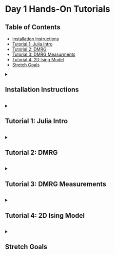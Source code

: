 # Day 1 Hands-On Tutorials

## Table of Contents

- [Installation Instructions](#installation-instructions)
- [Tutorial 1: Julia Intro](#tutorial-1)
- [Tutorial 2: DMRG](#tutorial-2)
- [Tutorial 3: DMRG Measurments](#tutorial-3)
- [Tutorial 4: 2D Ising Model](#tutorial-4)
- [Stretch Goals](#stretch-goals)

<a id="installation-instructions"></a>
<details>
  <summary><h2>Installation Instructions</h2></summary>
  <hr>

To run the tutorials:

1. Download and install the latest release (v1.12.1) of Julia following the official
instructions here: https://julialang.org/install/. If you already have Julia installed,
please upgrade to Julia v1.12.1, which you can install by using the same installation
instructions which will install `juliaup`, which you can use from the command line to
upgrade to the latest version of Julia with:
```
$ juliaup update
```

2. Navigate to a folder on your machine, such as your home folder, where you want the tutorials to be located. (They will be put into a subfolder.)

3. Start the Julia REPL by executing the `julia` command, which should now be available
on your computer if you followed the installation instructions in step 1.:
```
$ julia
               _
   _       _ _(_)_     |  Documentation: https://docs.julialang.org
  (_)     | (_) (_)    |
   _ _   _| |_  __ _   |  Type "?" for help, "]?" for Pkg help.
  | | | | | | |/ _` |  |
  | | |_| | | | (_| |  |  Version 1.12.0 (2025-10-07)
 _/ |\__'_|_|_|\__'_|  |  Official https://julialang.org release
|__/                   |


julia> 1 + 1
2

```
Try typing a command (such as `1 + 1` shown above) to get a feel for how it works. A number of math operations are available out-of-the-box, such as `sin`, `cos`, etc., while other functionality (such as [linear algebra](https://docs.julialang.org/en/v1/stdlib/LinearAlgebra/)) requires loading packages. The surface level syntax is similar to other high level interactive languages like Python and MATLAB. The Julia documentation provides a helpful guide [comparing Julia to other comparable languages](https://docs.julialang.org/en/v1/manual/noteworthy-differences/).

4. Create a local copy of the tutorial code in a new directory `ITensorCCQSchool` in your current directory by running:
```julia
julia> using LibGit2: clone

julia> clone("https://github.com/ITensor/ITensorCCQSchool", "ITensorCCQSchool")
```
Here we use Julia's  [LibGit2 standard library](https://docs.julialang.org/en/v1/stdlib/LibGit2/) to clone the repository containing the tutorials. Alternatively you can execute `git clone https://github.com/ITensor/ITensorCCQSchool` directly from the command line (outside of the Julia REPL).

5. Now that you have Julia installed and the tutorial code available, we will give an introduction to running the first tutorial for day 1 ([1-julia-intro.jl](./1-julia-intro.jl)). Enter the `ITensorCCQSchool/Tutorials/Day1` directory using Julia's [`cd`](https://docs.julialang.org/en/v1/base/file/#Base.Filesystem.cd-Tuple{AbstractString}) function and install the dependencies from the Julia REPL:
```julia
julia> cd("ITensorCCQSchool/Tutorials/Day1")

julia> ]

(Day1) pkg> activate .
  Activating project at `[...]/ITensorCCQSchool/Tutorials/Day1/`

(Day1) pkg> instantiate
    Updating registry at `~/.julia/registries/General.toml`
    Updating `[...]/ITensorCCQSchool/Tutorials/Day1/Project.toml`
  [0d1a4710] + ITensorMPS v0.3.22
  [9136182c] + ITensors v0.9.13
  [...]

```
Executing `]` at the REPL enables the Pkg REPL, which is more convenient for entering Pkg commands. Press delete/backspace to exit the Pkg REPL and go back to the standard Julia REPL prompt. `activate .` enables the local environment/project in `Tutorials/Day1` (your current directory), where the package dependencies for the tutorials on the first day of the school are defined (in case you are curious, they are defined in the [Project.toml](./Project.toml)). `instantiate` installs those dependencies and performs some compilation. It may take some time but it will only need to be done once for each project (so in our case, once for each day of the school).

6. Use `include` to load the [first tutorial](./Day1/1-julia-intro.jl) into the REPL. That will introduce the function `main` which you can execute to run the tutorial:
```julia
julia> include("1-julia-intro.jl")
main

julia> main();
nterm = 100000
pi_approx = 3.1416026534897203
error = 9.999899927226608e-6

```
The script is approximating the value of `pi` using the [Leibniz formula](https://en.wikipedia.org/wiki/Leibniz_formula_for_%CF%80) using `nterm` terms in the series. To access the values that are returned from the `main` function so you can analyze them interactively, you can call the script like this:
```julia
julia> res = main();
nterm = 100000
pi_approx = 3.1416026534897203
error = 9.999899927226608e-6

julia> res
(pi_approx = 3.1416026534897203, error = 9.999899927226608e-6, nterm = 100000)

```
`res = main()` captures the output of the script to the [NamedTuple](https://docs.julialang.org/en/v1/base/base/#Core.NamedTuple) `res`, which you can think of as an anonymous struct, i.e. like a struct it has fields that can store different kinds of objects but that's all it is. You can access values from `res` as follows:
```julia
julia> res.pi_approx
3.1416026534897203

julia> res.error
9.999899927226608e-6

julia> keys(res)
(:pi_approx, :error, :nterm)

julia> (; pi_approx, error) = res

julia> pi_approx
3.1416026534897203

julia> error
9.999899927226608e-6

```

7. You can run the script with different parameters as follows:
```julia
julia> res = main(; nterm = 10^7);
Number of terms: 10000000
Approximate pi: 3.1415927535897814
Error: 9.999998829002266e-8

julia> res.pi_approx
3.1415927535897814

julia> pi # Julia's built-in definition of pi
π = 3.1415926535897...

```
and you can learn about other parameters by printing the documentation using Julia's [help mode](https://docs.julialang.org/en/v1/stdlib/REPL/#Help-mode):
```julia
julia> ?

help?> main
search: main @main min Main Pair join map mark asin wait max map! sin in tan

  main(; kwargs...)

  Approximate pi using the Leibniz formula and compute the error.

  Keywords
  ≡≡≡≡≡≡≡≡

    •  nterm::Int = 10^5: The number of terms to use in the approximation of pi.
    •  outputlevel::Int = 1: Controls how much information will be printed by the
       script.

  Returns
  ≡≡≡≡≡≡≡

  A named tuple containing:

    •  pi_approx::Float64: The approximate value of pi.
    •  error::Float64: The absolute error in the approximation of pi.
    •  nterm::Int: Same as above.

julia>

```

8. Note that you can analyze which directory you are in and what tutorial files are available directly from the Julia REPL using functions such as [`pwd`](https://docs.julialang.org/en/v1/base/file/#Base.Filesystem.pwd) and [`readdir`](https://docs.julialang.org/en/v1/base/file/#Base.Filesystem.readdir):
```julia
julia> pwd()
"[...]/ITensorCCQSchool/Tutorials/Day1"

julia> readdir()
7-element Vector{String}:
 "1-julia-intro.jl"
 "2-dmrg.jl"
 "3-dmrg-measure.jl"
[...]

```
Of course, you can also use your terminal and/or file manager as usual. Additionally, if you want to modify the script itself, one way to do that is:
```julia
julia> edit("1-julia-intro.jl")

```
which will open your file in a text editor determined by Julia (see the [documentation for `edit`](https://docs.julialang.org/en/v1/stdlib/InteractiveUtils/#InteractiveUtils.edit-Tuple{AbstractString,%20Integer}) for more details). Otherwise, open the file with your text editor or IDE of choice, such as Vim, Emacs, VS Code, etc. A convenient way to do that is by entering Julia's shell mode by executing `;` at the REPL:
```julia
julia> ;

shell> vi 1-julia-intro.jl

```
and press delete/backspace to go back to the Julia REPL. When you are done editing the tutorial script, simply save the file and `include` the file again to get a new `main` function to execute in your existing Julia session to see your changes reflected in the output:
```julia
julia> include("1-julia-intro.jl")
main

julia> res = main();
[...]

```
Note that if you don't call `include` again, you won't see the changes you make to the file reflected when you call the `main` function. (For advanced users, note that you can use [`Revise.includet`](https://timholy.github.io/Revise.jl/stable/cookbook/#includet-usage) as an alternative to `include` which would automatically track changes to the file and update `main` without having to call `include` each time.)

**Note:** We highly recommend keeping your Julia session open throughout each day of the tutorial, which will keep your package environment active and ensure you don't incur re-compilation of precompiled code. If at some point you close your Julia session, make sure to enter the directory corresponding to the tutorial day (i.e. `Tutorials/Day1`) and execute:
```julia
julia> ]

pkg> activate .
```
to activate the environment, which will ensure you have the correct dependencies available to run the tutorial scripts for that day.

Also note that if you want to cancel a calculation that is in-progress, you can use execute Control-C on your keyboard, which will cancel the calculation and return you to the Julia REPL prompt.

This is the end of the current tutorial, continue on to the next tutorial or click [here](#table-of-contents) to return to the table of contents.

</details>

<a id="tutorial-1"></a>
<details>
  <summary><h2>Tutorial 1: Julia Intro</h2></summary>
  <hr>

Tutorial 1 of day 1 is based on the script [1-julia-intro.jl](./1-julia-intro.jl).

1. Run the script like you did as part of the [installation instructions](#installation-instructions):
```julia
julia> include("1-julia-intro.jl")
main

julia> main();
nterm = 100000
pi_approx = 3.1416026534897203
error = 9.999899927226608e-6

```

2. Get the errors as a function of iterations by running the script in a loop:
```julia
julia> nterms = [10^k for k in 3:7]
5-element Vector{Int64}:
     1000
    10000
   100000
  1000000
 10000000

julia> results = [main(; nterm, outputlevel=0) for nterm in nterms]
5-element Vector{@NamedTuple{pi_approx::Float64, error::Float64, nterm::Int64}}:
 (pi_approx = 3.1425916543395442, error = 0.0009990007497511222, nterm = 1000)
 (pi_approx = 3.1416926435905346, error = 9.99900007414567e-5, nterm = 10000)
 (pi_approx = 3.1416026534897203, error = 9.999899927226608e-6, nterm = 100000)
 (pi_approx = 3.1415936535887745, error = 9.999989813991306e-7, nterm = 1000000)
 (pi_approx = 3.1415927535897814, error = 9.999998829002266e-8, nterm = 10000000)

julia> errors = [res.error for res in results]
5-element Vector{Float64}:
 0.0009990007497511222
 9.99900007414567e-5
 9.999899927226608e-6
 9.999989813991306e-7
 9.999998829002266e-8

```
Here we suppress the printing from within the script with `outputlevel = 0`. 

3. Plot the errors in the REPL as a function of inverse number of terms to see a linear relationship:
```julia
julia> Plots.unicodeplots(); # Enable the UnicodePlots backend to plot in the terminal

julia> plot(inv.(nterms), errors; legend = false)
          ┌────────────────────────────────────────┐
0.00102897│⠀⡇⠀⠀⠀⠀⠀⠀⠀⠀⠀⠀⠀⠀⠀⠀⠀⠀⠀⠀⠀⠀⠀⠀⠀⠀⠀⠀⠀⠀⠀⠀⠀⠀⠀⠀⠀⣀⠔⠀│
          │⠀⡇⠀⠀⠀⠀⠀⠀⠀⠀⠀⠀⠀⠀⠀⠀⠀⠀⠀⠀⠀⠀⠀⠀⠀⠀⠀⠀⠀⠀⠀⠀⠀⠀⢀⠤⠊⠀⠀⠀│
          │⠀⡇⠀⠀⠀⠀⠀⠀⠀⠀⠀⠀⠀⠀⠀⠀⠀⠀⠀⠀⠀⠀⠀⠀⠀⠀⠀⠀⠀⠀⠀⠀⡠⠒⠁⠀⠀⠀⠀⠀│
          │⠀⡇⠀⠀⠀⠀⠀⠀⠀⠀⠀⠀⠀⠀⠀⠀⠀⠀⠀⠀⠀⠀⠀⠀⠀⠀⠀⠀⠀⣀⠔⠉⠀⠀⠀⠀⠀⠀⠀⠀│
          │⠀⡇⠀⠀⠀⠀⠀⠀⠀⠀⠀⠀⠀⠀⠀⠀⠀⠀⠀⠀⠀⠀⠀⠀⠀⠀⢀⠤⠊⠀⠀⠀⠀⠀⠀⠀⠀⠀⠀⠀│
          │⠀⡇⠀⠀⠀⠀⠀⠀⠀⠀⠀⠀⠀⠀⠀⠀⠀⠀⠀⠀⠀⠀⠀⠀⡠⠒⠁⠀⠀⠀⠀⠀⠀⠀⠀⠀⠀⠀⠀⠀│
          │⠀⡇⠀⠀⠀⠀⠀⠀⠀⠀⠀⠀⠀⠀⠀⠀⠀⠀⠀⠀⠀⣀⠔⠉⠀⠀⠀⠀⠀⠀⠀⠀⠀⠀⠀⠀⠀⠀⠀⠀│
          │⠀⡇⠀⠀⠀⠀⠀⠀⠀⠀⠀⠀⠀⠀⠀⠀⠀⠀⢀⠤⠊⠀⠀⠀⠀⠀⠀⠀⠀⠀⠀⠀⠀⠀⠀⠀⠀⠀⠀⠀│
          │⠀⡇⠀⠀⠀⠀⠀⠀⠀⠀⠀⠀⠀⠀⠀⠀⡠⠒⠁⠀⠀⠀⠀⠀⠀⠀⠀⠀⠀⠀⠀⠀⠀⠀⠀⠀⠀⠀⠀⠀│
          │⠀⡇⠀⠀⠀⠀⠀⠀⠀⠀⠀⠀⠀⣀⠔⠉⠀⠀⠀⠀⠀⠀⠀⠀⠀⠀⠀⠀⠀⠀⠀⠀⠀⠀⠀⠀⠀⠀⠀⠀│
          │⠀⡇⠀⠀⠀⠀⠀⠀⠀⠀⢀⠤⠊⠀⠀⠀⠀⠀⠀⠀⠀⠀⠀⠀⠀⠀⠀⠀⠀⠀⠀⠀⠀⠀⠀⠀⠀⠀⠀⠀│
          │⠀⡇⠀⠀⠀⠀⠀⠀⡠⠒⠁⠀⠀⠀⠀⠀⠀⠀⠀⠀⠀⠀⠀⠀⠀⠀⠀⠀⠀⠀⠀⠀⠀⠀⠀⠀⠀⠀⠀⠀│
          │⠀⡇⠀⠀⠀⣀⠔⠉⠀⠀⠀⠀⠀⠀⠀⠀⠀⠀⠀⠀⠀⠀⠀⠀⠀⠀⠀⠀⠀⠀⠀⠀⠀⠀⠀⠀⠀⠀⠀⠀│
          │⠀⡇⢀⠤⠊⠀⠀⠀⠀⠀⠀⠀⠀⠀⠀⠀⠀⠀⠀⠀⠀⠀⠀⠀⠀⠀⠀⠀⠀⠀⠀⠀⠀⠀⠀⠀⠀⠀⠀⠀│
-2.9867e⁻⁵│⠤⡷⠥⠤⠤⠤⠤⠤⠤⠤⠤⠤⠤⠤⠤⠤⠤⠤⠤⠤⠤⠤⠤⠤⠤⠤⠤⠤⠤⠤⠤⠤⠤⠤⠤⠤⠤⠤⠤⠤│
          └────────────────────────────────────────┘
          ⠀-2.9897e⁻⁵⠀⠀⠀⠀⠀⠀⠀⠀⠀⠀⠀⠀⠀⠀⠀⠀⠀⠀⠀⠀⠀⠀⠀0.00103⠀

```

This is the end of the current tutorial, continue on to the next tutorial or click [here](#table-of-contents) to return to the table of contents.

</details>

<a id="tutorial-2"></a>
<details>
  <summary><h2>Tutorial 2: DMRG</h2></summary>
  <hr>

In this tutorial you will run DMRG on the 1D Heisenberg model.

1. Run the `main` function provided in the file [2-dmrg.jl](./2-dmrg.jl):
```julia
julia> include("2-dmrg.jl")
main

julia> res = main();
nsite: 30
nsweeps: 5
maxdim: [10, 20, 100, 100, 200]
cutoff: [1.0e-10]
MPO bond dimension: 5
Initial MPS bond dimension: 10
After sweep 1 energy=-13.096407053604542  maxlinkdim=10 maxerr=1.76E-03 time=7.821
After sweep 2 energy=-13.11131477426564  maxlinkdim=20 maxerr=3.09E-07 time=0.053
After sweep 3 energy=-13.111355746388746  maxlinkdim=47 maxerr=9.99E-11 time=0.101
After sweep 4 energy=-13.11135575201415  maxlinkdim=47 maxerr=9.63E-11 time=0.168
After sweep 5 energy=-13.111355752020133  maxlinkdim=47 maxerr=9.40E-11 time=0.130
Optimized MPS bond dimension: 47
DMRG energy: -13.111355752020133

```
Note that the first sweep takes a lot longer than the subsequent sweeps. This is because Julia is just-in-time compiled, so it compiles functions the first time they are run in a new Julia session, but then repeated calls to the same function with the same types of inputs don't need to be compiled again. (In future versions of ITensors.jl/ITensorMPS.jl we will automate some of that precompilation so it is performed when those packages are installed but that is a work-in-progress.)

You can see the energy converges rapidly to a fixed value with the number of sweeps. That isn't always the case for DMRG, in particular the convergence of fermionic systems and 2D systems can be much slower, depend on the initial state used, and even get stuck in local minimima if the optimization isn't performed carefully.

2. Try changing the number of sites and analyze the energy per site as a function of system size:
```julia
julia> res = main(; nsite = 40);
nsite: 40
nsweeps: 5
maxdim: [10, 20, 100, 100, 200]
cutoff: [1.0e-10]
MPO bond dimension: 5
Initial MPS bond dimension: 10
After sweep 1 energy=-17.519729740637832  maxlinkdim=10 maxerr=2.22E-03 time=0.045
After sweep 2 energy=-17.54130281611256  maxlinkdim=20 maxerr=1.20E-06 time=0.050
After sweep 3 energy=-17.541473181198704  maxlinkdim=58 maxerr=9.89E-11 time=0.134
After sweep 4 energy=-17.541473289639278  maxlinkdim=58 maxerr=9.99E-11 time=0.214
After sweep 5 energy=-17.541473289665372  maxlinkdim=58 maxerr=9.54E-11 time=0.209
Optimized MPS bond dimension: 58
DMRG energy: -17.541473289665372

julia> res.energy / res.nsite
-0.4385368322416343

julia> res = main(; nsite = 50);
nsite: 50
nsweeps: 5
maxdim: [10, 20, 100, 100, 200]
cutoff: [1.0e-10]
MPO bond dimension: 5
Initial MPS bond dimension: 10
After sweep 1 energy=-21.90903851718557  maxlinkdim=10 maxerr=1.79E-03 time=0.042
After sweep 2 energy=-21.96988537799032  maxlinkdim=20 maxerr=6.14E-07 time=0.069
After sweep 3 energy=-21.972103405447253  maxlinkdim=57 maxerr=9.99E-11 time=0.221
After sweep 4 energy=-21.97211026485518  maxlinkdim=71 maxerr=1.00E-10 time=0.687
After sweep 5 energy=-21.972110267055612  maxlinkdim=69 maxerr=1.00E-10 time=0.441
Optimized MPS bond dimension: 69
DMRG energy: -21.972110267055612

julia> res.energy / res.nsite
-0.4394422053411122

```
Note that the bond dimension DMRG needs to represent the ground state accurately increases with system size. This is because the state is gapless, which means the entanglement and correlations increase with system size. You can see that the energy per site increases with system size. That is a reflection of the fact that we are studying finite systems with open boundary conditions, and the energy hasn't converged to the thermodynamic limit yet.

3. Let's look at the energy as a function of system size:
```julia
julia> nsites = 10:10:60
10:10:60

julia> energies = [main(; nsite, outputlevel = 0).energy for nsite in nsites]
6-element Vector{Float64}:
  -4.258035206805344
  -8.682473330911792
 -13.111355752020133
 -17.541473289665372
 -21.972110267055612
 -26.40301513042684

```
Note this will take a few seconds since you are running DMRG multiple times.

We can look at the energy per site as a function of system size:
```julia
julia> energies ./ nsites
6-element Vector{Float64}:
 -0.4258035206805344
 -0.4341236665455896
 -0.4370451917340044
 -0.4385368322416343
 -0.4394422053411122
 -0.4400502521737807

```
where we use Julia's [broadcasting syntax](https://docs.julialang.org/en/v1/manual/functions/#man-vectorized) to vectorize the division operation (`/`) over the two vectors. If we plot the results we can see the energy per site converging towards something:
```julia
julia> plot(nsites, energies ./ nsites; legend = false)
         ┌────────────────────────────────────────┐
-0.425376│⠀⢆⠀⠀⠀⠀⠀⠀⠀⠀⠀⠀⠀⠀⠀⠀⠀⠀⠀⠀⠀⠀⠀⠀⠀⠀⠀⠀⠀⠀⠀⠀⠀⠀⠀⠀⠀⠀⠀⠀│
         │⠀⠈⢆⠀⠀⠀⠀⠀⠀⠀⠀⠀⠀⠀⠀⠀⠀⠀⠀⠀⠀⠀⠀⠀⠀⠀⠀⠀⠀⠀⠀⠀⠀⠀⠀⠀⠀⠀⠀⠀│
         │⠀⠀⠘⡄⠀⠀⠀⠀⠀⠀⠀⠀⠀⠀⠀⠀⠀⠀⠀⠀⠀⠀⠀⠀⠀⠀⠀⠀⠀⠀⠀⠀⠀⠀⠀⠀⠀⠀⠀⠀│
         │⠀⠀⠀⠘⡄⠀⠀⠀⠀⠀⠀⠀⠀⠀⠀⠀⠀⠀⠀⠀⠀⠀⠀⠀⠀⠀⠀⠀⠀⠀⠀⠀⠀⠀⠀⠀⠀⠀⠀⠀│
         │⠀⠀⠀⠀⠘⡄⠀⠀⠀⠀⠀⠀⠀⠀⠀⠀⠀⠀⠀⠀⠀⠀⠀⠀⠀⠀⠀⠀⠀⠀⠀⠀⠀⠀⠀⠀⠀⠀⠀⠀│
         │⠀⠀⠀⠀⠀⠱⡀⠀⠀⠀⠀⠀⠀⠀⠀⠀⠀⠀⠀⠀⠀⠀⠀⠀⠀⠀⠀⠀⠀⠀⠀⠀⠀⠀⠀⠀⠀⠀⠀⠀│
         │⠀⠀⠀⠀⠀⠀⠱⡀⠀⠀⠀⠀⠀⠀⠀⠀⠀⠀⠀⠀⠀⠀⠀⠀⠀⠀⠀⠀⠀⠀⠀⠀⠀⠀⠀⠀⠀⠀⠀⠀│
         │⠀⠀⠀⠀⠀⠀⠀⢱⠀⠀⠀⠀⠀⠀⠀⠀⠀⠀⠀⠀⠀⠀⠀⠀⠀⠀⠀⠀⠀⠀⠀⠀⠀⠀⠀⠀⠀⠀⠀⠀│
         │⠀⠀⠀⠀⠀⠀⠀⠀⠣⡀⠀⠀⠀⠀⠀⠀⠀⠀⠀⠀⠀⠀⠀⠀⠀⠀⠀⠀⠀⠀⠀⠀⠀⠀⠀⠀⠀⠀⠀⠀│
         │⠀⠀⠀⠀⠀⠀⠀⠀⠀⠈⠒⢄⠀⠀⠀⠀⠀⠀⠀⠀⠀⠀⠀⠀⠀⠀⠀⠀⠀⠀⠀⠀⠀⠀⠀⠀⠀⠀⠀⠀│
         │⠀⠀⠀⠀⠀⠀⠀⠀⠀⠀⠀⠀⠉⠢⣀⠀⠀⠀⠀⠀⠀⠀⠀⠀⠀⠀⠀⠀⠀⠀⠀⠀⠀⠀⠀⠀⠀⠀⠀⠀│
         │⠀⠀⠀⠀⠀⠀⠀⠀⠀⠀⠀⠀⠀⠀⠀⠑⠤⣀⡀⠀⠀⠀⠀⠀⠀⠀⠀⠀⠀⠀⠀⠀⠀⠀⠀⠀⠀⠀⠀⠀│
         │⠀⠀⠀⠀⠀⠀⠀⠀⠀⠀⠀⠀⠀⠀⠀⠀⠀⠀⠈⠑⠒⠤⣀⡀⠀⠀⠀⠀⠀⠀⠀⠀⠀⠀⠀⠀⠀⠀⠀⠀│
         │⠀⠀⠀⠀⠀⠀⠀⠀⠀⠀⠀⠀⠀⠀⠀⠀⠀⠀⠀⠀⠀⠀⠀⠈⠉⠒⠒⠢⠤⢄⣀⡀⠀⠀⠀⠀⠀⠀⠀⠀│
-0.440478│⠀⠀⠀⠀⠀⠀⠀⠀⠀⠀⠀⠀⠀⠀⠀⠀⠀⠀⠀⠀⠀⠀⠀⠀⠀⠀⠀⠀⠀⠀⠀⠈⠉⠉⠑⠒⠒⠒⠤⠀│
         └────────────────────────────────────────┘
         ⠀8.5⠀⠀⠀⠀⠀⠀⠀⠀⠀⠀⠀⠀⠀⠀⠀⠀⠀⠀⠀⠀⠀⠀⠀⠀⠀⠀⠀⠀⠀⠀⠀⠀⠀61.5⠀

```
The convergence is pretty slow, since we are looking at a critical system. It is actually more helpful to look at the energy _differences_ between system sizes:
```julia
julia> diff(energies) ./ 10
5-element Vector{Float64}:
 -0.4424438124106448
 -0.4428882421108341
 -0.44301175376452395
 -0.443063697739024
 -0.4430904863371229

```
where we use the Julia [`diff`](https://docs.julialang.org/en/v1/base/arrays/#Base.diff) function to get the differences between adjacent energies and divide by `10` since the system sizes between DMRG runs differ by `10` sites. We can see these averaged differences start to approach the exact result for the energy in the thermodynamic limit from the Bethe ansatz:
```julia
julia> energy_exact = 1 / 4 - log(2)
-0.4431471805599453

julia> abs.((diff(energies) ./ 10) .- energy_exact)
5-element Vector{Float64}:
 0.0007033681493004984
 0.000258938449111179
 0.00013542679542133396
 8.3482820921299e-5
 5.6694222822395446e-5

```
which is pretty impressive considering the largest system size we ran was only 60 sites! The reason why this is more accurate is that we can think of computing energies differences as subtracting out boundary effects, and more generally can be thought of as a 1D version of a cluster expansion method such as [numerical linked cluster expansion (NLCE)](https://arxiv.org/abs/1401.3504).

This is the end of the current tutorial, continue on to the next tutorial or click [here](#table-of-contents) to return to the table of contents.

</details>

<a id="tutorial-3"></a>
<details>
  <summary><h2>Tutorial 3: DMRG Measurements</h2></summary>
  <hr>

In this tutorial you will explore measurements of MPS ground states, and use them to visualize a DMRG calculation.

1. Run the `main` function provided in the file [3-dmrg-measure.jl](./3-dmrg-measure.jl). DMRG will run and you will see a plot of the expected value of Sz on each site and the ⟨SzⱼSz⟩ correlator between the central site "j" and all other sites. As expected, you can see that the expected value of Sz on each site for the ground state is approximately zero, while the ⟨SzSz⟩ decays as a function of distance and the sign is different for even and odd distances.

```julia
julia> include("3-dmrg-measure.jl")
main

julia> res = main();
Number of sites: 30
MPO bond dimension: 5
Initial MPS bond dimension: 10
After sweep 1 energy=-13.107422228239033  maxlinkdim=10 maxerr=2.26E-03 time=0.230
After sweep 2 energy=-13.111347876235168  maxlinkdim=20 maxerr=1.40E-07 time=0.261
After sweep 3 energy=-13.111355749980916  maxlinkdim=45 maxerr=9.92E-11 time=0.439
After sweep 4 energy=-13.111355751929354  maxlinkdim=47 maxerr=9.99E-11 time=0.540
After sweep 5 energy=-13.111355751940831  maxlinkdim=47 maxerr=9.99E-11 time=0.521
Optimized MPS bond dimension: 47
Energy: -13.111355751940831
⟨ψ|ψ⟩: 1.0000000000000038
⟨ψ|H|ψ⟩: -13.111355751940852
     ┌────────────────────────────────────────┐
 0.25│⠀⠀⠀⠀⠀⠀⠀⠀⠀⠀⠀⠀⠀⠀⠀⠀⠀⠀⠀⠀⠀⠀⠀⠀⠀⠀⠀⠀⠀⠀⠀⠀⠀⠀⠀⠀⠀⠀⠀⠀│
     │⠀⠀⠀⠀⠀⠀⠀⠀⠀⠀⠀⠀⠀⠀⠀⠀⠀⠀⠀⠀⠀⠀⠀⠀⠀⠀⠀⠀⠀⠀⠀⠀⠀⠀⠀⠀⠀⠀⠀⠀│
     │⠀⠀⠀⠀⠀⠀⠀⠀⠀⠀⠀⠀⠀⠀⠀⠀⠀⠀⠀⠀⠀⠀⠀⠀⠀⠀⠀⠀⠀⠀⠀⠀⠀⠀⠀⠀⠀⠀⠀⠀│
     │⠀⠀⠀⠀⠀⠀⠀⠀⠀⠀⠀⠀⠀⠀⠀⠀⠀⠀⠀⠀⠀⠀⠀⠀⠀⠀⠀⠀⠀⠀⠀⠀⠀⠀⠀⠀⠀⠀⠀⠀│
     │⠀⠀⠀⠀⠀⠀⠀⠀⠀⠀⠀⠀⠀⠀⠀⠀⠀⠀⠀⠀⠀⠀⠀⠀⠀⠀⠀⠀⠀⠀⠀⠀⠀⠀⠀⠀⠀⠀⠀⠀│
     │⠀⠀⠀⠀⠀⠀⠀⠀⠀⠀⠀⠀⠀⠀⠀⠀⠀⠀⠀⠀⠀⠀⠀⠀⠀⠀⠀⠀⠀⠀⠀⠀⠀⠀⠀⠀⠀⠀⠀⠀│
     │⠀⠀⠀⠀⠀⠀⠀⠀⠀⠀⠀⠀⠀⠀⠀⠀⠀⠀⠀⠀⠀⠀⠀⠀⠀⠀⠀⠀⠀⠀⠀⠀⠀⠀⠀⠀⠀⠀⠀⠀│
⟨Szⱼ⟩│⠶⠤⠶⠶⠴⠶⠶⠶⠶⠦⠴⠶⠤⠶⠦⠤⠶⠦⠴⠶⠤⠴⠶⠤⠶⠦⠤⠶⠦⠴⠶⠤⠴⠶⠤⠤⠤⠴⠶⠤│
     │⠀⠀⠀⠀⠀⠀⠀⠀⠀⠀⠀⠀⠀⠀⠀⠀⠀⠀⠀⠀⠀⠀⠀⠀⠀⠀⠀⠀⠀⠀⠀⠀⠀⠀⠀⠀⠀⠀⠀⠀│
     │⠀⠀⠀⠀⠀⠀⠀⠀⠀⠀⠀⠀⠀⠀⠀⠀⠀⠀⠀⠀⠀⠀⠀⠀⠀⠀⠀⠀⠀⠀⠀⠀⠀⠀⠀⠀⠀⠀⠀⠀│
     │⠀⠀⠀⠀⠀⠀⠀⠀⠀⠀⠀⠀⠀⠀⠀⠀⠀⠀⠀⠀⠀⠀⠀⠀⠀⠀⠀⠀⠀⠀⠀⠀⠀⠀⠀⠀⠀⠀⠀⠀│
     │⠀⠀⠀⠀⠀⠀⠀⠀⠀⠀⠀⠀⠀⠀⠀⠀⠀⠀⠀⠀⠀⠀⠀⠀⠀⠀⠀⠀⠀⠀⠀⠀⠀⠀⠀⠀⠀⠀⠀⠀│
     │⠀⠀⠀⠀⠀⠀⠀⠀⠀⠀⠀⠀⠀⠀⠀⠀⠀⠀⠀⠀⠀⠀⠀⠀⠀⠀⠀⠀⠀⠀⠀⠀⠀⠀⠀⠀⠀⠀⠀⠀│
     │⠀⠀⠀⠀⠀⠀⠀⠀⠀⠀⠀⠀⠀⠀⠀⠀⠀⠀⠀⠀⠀⠀⠀⠀⠀⠀⠀⠀⠀⠀⠀⠀⠀⠀⠀⠀⠀⠀⠀⠀│
-0.25│⠀⠀⠀⠀⠀⠀⠀⠀⠀⠀⠀⠀⠀⠀⠀⠀⠀⠀⠀⠀⠀⠀⠀⠀⠀⠀⠀⠀⠀⠀⠀⠀⠀⠀⠀⠀⠀⠀⠀⠀│
     └────────────────────────────────────────┘
     ⠀1⠀⠀⠀⠀⠀⠀⠀⠀⠀⠀⠀⠀⠀⠀⠀Site j⠀⠀⠀⠀⠀⠀⠀⠀⠀⠀⠀⠀⠀⠀⠀⠀30⠀
        ┌────────────────────────────────────────┐
    0.25│⠀⠀⠀⠀⠀⠀⠀⠀⠀⠀⠀⠀⠀⠀⠀⠀⠀⠀⠀⡇⠀⠀⠀⠀⠀⠀⠀⠀⠀⠀⠀⠀⠀⠀⠀⠀⠀⠀⠀⠀│
        │⠀⠀⠀⠀⠀⠀⠀⠀⠀⠀⠀⠀⠀⠀⠀⠀⠀⠀⠀⣧⠀⠀⠀⠀⠀⠀⠀⠀⠀⠀⠀⠀⠀⠀⠀⠀⠀⠀⠀⠀│
        │⠀⠀⠀⠀⠀⠀⠀⠀⠀⠀⠀⠀⠀⠀⠀⠀⠀⠀⢠⢻⠀⠀⠀⠀⠀⠀⠀⠀⠀⠀⠀⠀⠀⠀⠀⠀⠀⠀⠀⠀│
        │⠀⠀⠀⠀⠀⠀⠀⠀⠀⠀⠀⠀⠀⠀⠀⠀⠀⠀⢸⢸⠀⠀⠀⠀⠀⠀⠀⠀⠀⠀⠀⠀⠀⠀⠀⠀⠀⠀⠀⠀│
        │⠀⠀⠀⠀⠀⠀⠀⠀⠀⠀⠀⠀⠀⠀⠀⠀⠀⠀⢸⢸⠀⠀⠀⠀⠀⠀⠀⠀⠀⠀⠀⠀⠀⠀⠀⠀⠀⠀⠀⠀│
        │⠀⠀⠀⠀⠀⠀⠀⠀⠀⠀⠀⠀⠀⠀⠀⠀⣠⠀⢸⢸⠀⠀⡄⠀⠀⠀⠀⠀⠀⠀⠀⠀⠀⠀⠀⠀⠀⠀⠀⠀│
        │⠀⠀⠀⠀⠀⠀⠀⠀⡀⠀⠀⡀⠀⡰⡀⢀⢿⠀⡸⠈⡆⢸⢇⠀⢰⡀⠀⢀⠀⠀⡀⠀⠀⠀⠀⠀⠀⠀⠀⠀│
⟨SzⱼSzₖ⟩│⠵⠴⠮⠦⡤⠾⢤⠼⠼⢤⠮⢵⢴⠥⢧⢼⠼⡤⡧⠤⡧⢼⢼⠤⡮⢧⢤⠯⡦⡴⠽⡤⡴⠧⣤⠼⠦⡤⠶⠦│
        │⠀⠀⠀⠀⠀⠀⠀⠀⠀⠈⠀⠀⠁⠀⠈⠇⠀⡇⡇⠀⡇⡜⠀⣷⠁⠈⠎⠀⠘⠁⠀⠈⠀⠀⠁⠀⠀⠀⠀⠀│
        │⠀⠀⠀⠀⠀⠀⠀⠀⠀⠀⠀⠀⠀⠀⠀⠀⠀⢣⡇⠀⡇⡇⠀⠋⠀⠀⠀⠀⠀⠀⠀⠀⠀⠀⠀⠀⠀⠀⠀⠀│
        │⠀⠀⠀⠀⠀⠀⠀⠀⠀⠀⠀⠀⠀⠀⠀⠀⠀⢸⠇⠀⢇⡇⠀⠀⠀⠀⠀⠀⠀⠀⠀⠀⠀⠀⠀⠀⠀⠀⠀⠀│
        │⠀⠀⠀⠀⠀⠀⠀⠀⠀⠀⠀⠀⠀⠀⠀⠀⠀⠘⠀⠀⢸⠀⠀⠀⠀⠀⠀⠀⠀⠀⠀⠀⠀⠀⠀⠀⠀⠀⠀⠀│
        │⠀⠀⠀⠀⠀⠀⠀⠀⠀⠀⠀⠀⠀⠀⠀⠀⠀⠀⠀⠀⠸⠀⠀⠀⠀⠀⠀⠀⠀⠀⠀⠀⠀⠀⠀⠀⠀⠀⠀⠀│
        │⠀⠀⠀⠀⠀⠀⠀⠀⠀⠀⠀⠀⠀⠀⠀⠀⠀⠀⠀⠀⠀⠀⠀⠀⠀⠀⠀⠀⠀⠀⠀⠀⠀⠀⠀⠀⠀⠀⠀⠀│
   -0.25│⠀⠀⠀⠀⠀⠀⠀⠀⠀⠀⠀⠀⠀⠀⠀⠀⠀⠀⠀⠀⠀⠀⠀⠀⠀⠀⠀⠀⠀⠀⠀⠀⠀⠀⠀⠀⠀⠀⠀⠀│
        └────────────────────────────────────────┘
        ⠀1⠀⠀⠀⠀⠀⠀⠀⠀⠀⠀⠀⠀⠀⠀⠀Site k⠀⠀⠀⠀⠀⠀⠀⠀⠀⠀⠀⠀⠀⠀⠀⠀30⠀

```

2. Try changing the number of sites and sweeps. By saving the results `res` then passing them into the provided `animate_dmrg_sz` function, you can see a live animation or replay of the calculation! You can see that Sz starts out nonzero but quickly decays to zero as expected.

```julia
julia> res = main(; nsweeps = 4, nsite = 50);
MPO bond dimension: 5
Initial MPS bond dimension: 10
After sweep 1 energy=-21.945792072338246  maxlinkdim=10 maxerr=1.79E-03 time=0.571
After sweep 2 energy=-21.97174042201767  maxlinkdim=20 maxerr=1.08E-06 time=0.712
After sweep 3 energy=-21.97210988196606  maxlinkdim=63 maxerr=9.94E-11 time=1.356
After sweep 4 energy=-21.972110267624643  maxlinkdim=70 maxerr=9.99E-11 time=2.080
Optimized MPS bond dimension: 70
Energy: -21.972110267624643
⟨ψ|ψ⟩: 1.0000000000000064
⟨ψ|H|ψ⟩: -21.972110267625013
     ┌────────────────────────────────────────┐
 0.25│⠀⠀⠀⠀⠀⠀⠀⠀⠀⠀⠀⠀⠀⠀⠀⠀⠀⠀⠀⠀⠀⠀⠀⠀⠀⠀⠀⠀⠀⠀⠀⠀⠀⠀⠀⠀⠀⠀⠀⠀│
     │⠀⠀⠀⠀⠀⠀⠀⠀⠀⠀⠀⠀⠀⠀⠀⠀⠀⠀⠀⠀⠀⠀⠀⠀⠀⠀⠀⠀⠀⠀⠀⠀⠀⠀⠀⠀⠀⠀⠀⠀│
     │⠀⠀⠀⠀⠀⠀⠀⠀⠀⠀⠀⠀⠀⠀⠀⠀⠀⠀⠀⠀⠀⠀⠀⠀⠀⠀⠀⠀⠀⠀⠀⠀⠀⠀⠀⠀⠀⠀⠀⠀│
     │⠀⠀⠀⠀⠀⠀⠀⠀⠀⠀⠀⠀⠀⠀⠀⠀⠀⠀⠀⠀⠀⠀⠀⠀⠀⠀⠀⠀⠀⠀⠀⠀⠀⠀⠀⠀⠀⠀⠀⠀│
     │⠀⠀⠀⠀⠀⠀⠀⠀⠀⠀⠀⠀⠀⠀⠀⠀⠀⠀⠀⠀⠀⠀⠀⠀⠀⠀⠀⠀⠀⠀⠀⠀⠀⠀⠀⠀⠀⠀⠀⠀│
     │⠀⠀⠀⠀⠀⠀⠀⠀⠀⠀⠀⠀⠀⠀⠀⠀⠀⠀⠀⠀⠀⠀⠀⠀⠀⠀⠀⠀⠀⠀⠀⠀⠀⠀⠀⠀⠀⠀⠀⠀│
     │⠀⠀⠀⠀⠀⠀⠀⠀⠀⠀⠀⠀⠀⠀⠀⠀⠀⠀⠀⠀⠀⠀⠀⠀⠀⠀⠀⠀⠀⠀⠀⠀⠀⠀⠀⠀⠀⠀⠀⠀│
⟨Szⱼ⟩│⠦⠶⠴⠦⠴⠤⠶⠴⠦⠶⠤⠦⠴⠦⠶⠤⠦⠴⠤⠶⠴⠦⠴⠤⠦⠴⠦⠶⠤⠦⠴⠦⠶⠴⠦⠴⠤⠶⠤⠦│
     │⠀⠀⠀⠀⠀⠀⠀⠀⠀⠀⠀⠀⠀⠀⠀⠀⠀⠀⠀⠀⠀⠀⠀⠀⠀⠀⠀⠀⠀⠀⠀⠀⠀⠀⠀⠀⠀⠀⠀⠀│
     │⠀⠀⠀⠀⠀⠀⠀⠀⠀⠀⠀⠀⠀⠀⠀⠀⠀⠀⠀⠀⠀⠀⠀⠀⠀⠀⠀⠀⠀⠀⠀⠀⠀⠀⠀⠀⠀⠀⠀⠀│
     │⠀⠀⠀⠀⠀⠀⠀⠀⠀⠀⠀⠀⠀⠀⠀⠀⠀⠀⠀⠀⠀⠀⠀⠀⠀⠀⠀⠀⠀⠀⠀⠀⠀⠀⠀⠀⠀⠀⠀⠀│
     │⠀⠀⠀⠀⠀⠀⠀⠀⠀⠀⠀⠀⠀⠀⠀⠀⠀⠀⠀⠀⠀⠀⠀⠀⠀⠀⠀⠀⠀⠀⠀⠀⠀⠀⠀⠀⠀⠀⠀⠀│
     │⠀⠀⠀⠀⠀⠀⠀⠀⠀⠀⠀⠀⠀⠀⠀⠀⠀⠀⠀⠀⠀⠀⠀⠀⠀⠀⠀⠀⠀⠀⠀⠀⠀⠀⠀⠀⠀⠀⠀⠀│
     │⠀⠀⠀⠀⠀⠀⠀⠀⠀⠀⠀⠀⠀⠀⠀⠀⠀⠀⠀⠀⠀⠀⠀⠀⠀⠀⠀⠀⠀⠀⠀⠀⠀⠀⠀⠀⠀⠀⠀⠀│
-0.25│⠀⠀⠀⠀⠀⠀⠀⠀⠀⠀⠀⠀⠀⠀⠀⠀⠀⠀⠀⠀⠀⠀⠀⠀⠀⠀⠀⠀⠀⠀⠀⠀⠀⠀⠀⠀⠀⠀⠀⠀│
     └────────────────────────────────────────┘
     ⠀1⠀⠀⠀⠀⠀⠀⠀⠀⠀⠀⠀⠀⠀⠀⠀Site j⠀⠀⠀⠀⠀⠀⠀⠀⠀⠀⠀⠀⠀⠀⠀⠀50⠀
        ┌────────────────────────────────────────┐
    0.25│⠀⠀⠀⠀⠀⠀⠀⠀⠀⠀⠀⠀⠀⠀⠀⠀⠀⠀⠀⢸⠀⠀⠀⠀⠀⠀⠀⠀⠀⠀⠀⠀⠀⠀⠀⠀⠀⠀⠀⠀│
        │⠀⠀⠀⠀⠀⠀⠀⠀⠀⠀⠀⠀⠀⠀⠀⠀⠀⠀⠀⣾⠀⠀⠀⠀⠀⠀⠀⠀⠀⠀⠀⠀⠀⠀⠀⠀⠀⠀⠀⠀│
        │⠀⠀⠀⠀⠀⠀⠀⠀⠀⠀⠀⠀⠀⠀⠀⠀⠀⠀⠀⣿⠀⠀⠀⠀⠀⠀⠀⠀⠀⠀⠀⠀⠀⠀⠀⠀⠀⠀⠀⠀│
        │⠀⠀⠀⠀⠀⠀⠀⠀⠀⠀⠀⠀⠀⠀⠀⠀⠀⠀⠀⣿⠀⠀⠀⠀⠀⠀⠀⠀⠀⠀⠀⠀⠀⠀⠀⠀⠀⠀⠀⠀│
        │⠀⠀⠀⠀⠀⠀⠀⠀⠀⠀⠀⠀⠀⠀⠀⠀⠀⠀⠀⣿⠀⠀⠀⠀⠀⠀⠀⠀⠀⠀⠀⠀⠀⠀⠀⠀⠀⠀⠀⠀│
        │⠀⠀⠀⠀⠀⠀⠀⠀⠀⠀⠀⠀⠀⠀⠀⠀⠀⢠⠀⣿⠀⡄⠀⠀⠀⠀⠀⠀⠀⠀⠀⠀⠀⠀⠀⠀⠀⠀⠀⠀│
        │⠀⠀⠀⠀⠀⠀⠀⠀⠀⠀⠀⠀⠀⡀⢀⠀⣆⢸⡇⡇⡇⣇⢰⡀⡀⠀⡀⠀⠀⠀⠀⠀⠀⠀⠀⠀⠀⠀⠀⠀│
⟨SzⱼSzₖ⟩│⠦⠶⠴⠦⠼⠦⠾⡤⢧⠼⢦⠷⡼⢧⡾⣴⢽⡼⡧⡧⣧⢿⡼⡧⡿⣴⢧⡼⣤⠷⡼⢧⠾⡤⠦⡴⢤⠴⠤⠦│
        │⠀⠀⠀⠀⠀⠀⠀⠀⠀⠀⠀⠀⠀⠈⠀⠙⠈⡇⣷⠁⣿⢸⡇⠸⠀⠃⠈⠀⠈⠀⠀⠀⠀⠀⠀⠀⠀⠀⠀⠀│
        │⠀⠀⠀⠀⠀⠀⠀⠀⠀⠀⠀⠀⠀⠀⠀⠀⠀⠀⢻⠀⣿⠀⠁⠀⠀⠀⠀⠀⠀⠀⠀⠀⠀⠀⠀⠀⠀⠀⠀⠀│
        │⠀⠀⠀⠀⠀⠀⠀⠀⠀⠀⠀⠀⠀⠀⠀⠀⠀⠀⢸⠀⣿⠀⠀⠀⠀⠀⠀⠀⠀⠀⠀⠀⠀⠀⠀⠀⠀⠀⠀⠀│
        │⠀⠀⠀⠀⠀⠀⠀⠀⠀⠀⠀⠀⠀⠀⠀⠀⠀⠀⠘⠀⡟⠀⠀⠀⠀⠀⠀⠀⠀⠀⠀⠀⠀⠀⠀⠀⠀⠀⠀⠀│
        │⠀⠀⠀⠀⠀⠀⠀⠀⠀⠀⠀⠀⠀⠀⠀⠀⠀⠀⠀⠀⠃⠀⠀⠀⠀⠀⠀⠀⠀⠀⠀⠀⠀⠀⠀⠀⠀⠀⠀⠀│
        │⠀⠀⠀⠀⠀⠀⠀⠀⠀⠀⠀⠀⠀⠀⠀⠀⠀⠀⠀⠀⠀⠀⠀⠀⠀⠀⠀⠀⠀⠀⠀⠀⠀⠀⠀⠀⠀⠀⠀⠀│
   -0.25│⠀⠀⠀⠀⠀⠀⠀⠀⠀⠀⠀⠀⠀⠀⠀⠀⠀⠀⠀⠀⠀⠀⠀⠀⠀⠀⠀⠀⠀⠀⠀⠀⠀⠀⠀⠀⠀⠀⠀⠀│
        └────────────────────────────────────────┘
        ⠀1⠀⠀⠀⠀⠀⠀⠀⠀⠀⠀⠀⠀⠀⠀⠀Site k⠀⠀⠀⠀⠀⠀⠀⠀⠀⠀⠀⠀⠀⠀⠀⠀50⠀

julia> animate_dmrg_sz(res)
[...]

```

This is the end of the current tutorial, continue on to the next tutorial or click [here](#table-of-contents) to return to the table of contents.

</details>


<a id="tutorial-4"></a>
<details>
  <summary><h2>Tutorial 4: 2D Ising Model</h2></summary>
  <hr>

In this tutorial, you will explore 2D DMRG calculations, using the transverse-field Ising model on a square-lattice cylinder. 


1. Run the `main` function provided in the file [4-2d-tfim.jl](./4-2d-tfim.jl). DMRG will run and you will see information about each sweep.
```julia
julia> include("4-2d-tfim.jl")
main

julia> res = main();
MPO bond dimension: 5
Initial MPS bond dimension: 4
After sweep 1 energy=-223.74572376546493  maxlinkdim=2 maxerr=2.08E-02 time=12.120
After sweep 2 energy=-224.38416688578914  maxlinkdim=4 maxerr=4.31E-04 time=3.093
After sweep 3 energy=-224.79019989335737  maxlinkdim=9 maxerr=9.93E-07 time=3.096
After sweep 4 energy=-224.79244529239656  maxlinkdim=10 maxerr=9.40E-07 time=3.163
```

2. You can explore the results by displaying the expected ⟨Sz⟩ values stored in `res.szs` or expected ⟨Sx⟩ values stored in `res.sxs`. 
```julia
julia> res.szs[end]
3×30 Matrix{Float64}:
 -0.5  -0.5  -0.499999  -0.499998  -0.499994  …  -0.0423845  -0.0328509  -0.0259664  -0.0222705
 -0.5  -0.5  -0.499999  -0.499998  -0.499994     -0.0423846  -0.032851   -0.0259668  -0.0222707
 -0.5  -0.5  -0.499999  -0.499998  -0.499994     -0.0423839  -0.0328507  -0.025967   -0.0222708
```

3. Plot the results by calling `plot_spins(res)` or see an animation of the entire calculation by calling `animate_spins(res)`.
```julia

julia> Plots.gr(); # Enable the GR backend to plot in a window

julia> plot_spins(res)
[...]

julia> animate_spins(res)
[...]
```

4. Try changing some of the key parameters such as `nx`, `ny`, `h_max`, and `ramp_width`. You can see all the parameters of `main` by viewing the docstring for `main`:
```julia
julia> ?

help?> main
[...]
```

In particular, try raising `ny` to larger and larger values (staying below 20) and pass a `maxdim` array that allows the maximum bond dimension to grow, such as `maxdim=[50,100,200,400,800]`. How large of an `ny` can you do in a practical amount of time? Why do the resources needed grow?

This is the end of the current tutorial, continue on to the next tutorial or click [here](#table-of-contents) to return to the table of contents.

</details>

<a id="stretch-goals"></a>
<details>
  <summary><h2>Stretch Goals</h2></summary>
  <hr>

If you completed all the tutorials and would like more of a challenge, you can try this "stretch goal" exploring topological physics through the spin-1 Heisenberg chain.

The S=1 version of the 1D Heisenberg chain is in a topological phase (the "Haldane phase") which is characterized by emergent S=1/2 edge states on each end and an associated four-fold ground state degeneracy. (Another model in the same phase is the exactly solvable "AKLT" model.)

We can explore this phase using ITensor DMRG by making the following changes to the Tutorial 3 file `3-dmrg-measure.jl` and re-running the main function in this file.

1. First, change the local Hilbert space type to "S=1". This is the first argument to the `siteinds` function which appears near the top of the `main` function.

2. Now, include your changed file and rerun the calculation. We recommend using `nsite = 100` and calling `main` for this part as
```julia
julia> include("3-dmrg-measure.jl")
main

julia> res = main(; nsweeps = 6, nsite = 100);
```
If the calculation is too slow, try passing a larger `cutoff` parameter such as `cutoff = 1e-6`. (As a reminder, to cancel an ongoing calculation without exiting the REPL you can execute Control-C on you keyboard.)

In the plot of ⟨Sz⟩ shown after the calculation runs, what do you notice about the shape of ⟨Sz⟩? Note that you can manually plot the Sz results with:
```julia
julia> plot_dmrg_sz(res)
```
and you can enable plotting to the REPL with `Plots.unicodeplots()` or to a window with `Plots.gr()`.

3. Now we will attempt to 'quench' one of the emergent S=1/2 edge states by placing an actual S=1/2 spin at the left edge. The idea is that the Heisenberg coupling between this spin and the edge state will form a singlet and quench any non-zero magnetization at that edge.

To make this change, after the line defining the `sites` array, prepend a `"S=1/2"` site by doing
```julia
sites = [[siteind("S=1/2")]; sites[2:end]]
```
Include your changed file and rerun DMRG. What do you notice about the shape of ⟨Sz⟩ now?

This is the end of the current tutorial, continue on to the next tutorial or click [here](#table-of-contents) to return to the table of contents.

</details>
